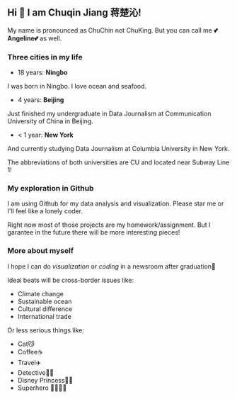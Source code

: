 ## Hi 🤗 I am Chuqin Jiang 蒋楚沁!

My name is pronounced as ChuChin not ChuKing. But you can call me **💕Angeline💕** as well.

### Three cities in my life

- 18 years: **Ningbo**

I was born in Ningbo. I love ocean and seafood.

- 4 years: **Beijing**

Just finished my undergraduate in Data Journalism at Communication University of China in Beijing.

- < 1 year: **New York**

And currently studying Data Journalism at Columbia University in New York.

The abbreviations of both universities are CU and located near Subway Line 1!

### My exploration in Github

I am using Github for my data analysis and visualization. Please star me or I'll feel like a lonely coder.

Right now most of those projects are my homework/assignment. But I garantee in the future there will be more interesting pieces!

### More about myself

I hope I can do *visualization* or *coding* in a newsroom after graduation🚀

Ideal beats will be cross-border issues like:
- Climate change
- Sustainable ocean
- Cultural difference
- International trade

Or less serious things like:
- Cat😼 
- Coffee☕️ 
- Travel✈️ 
- Detective🕵🏻 
- Disney Princess👸🏻 
- Superhero 🦸‍♀️🦸‍♂️
